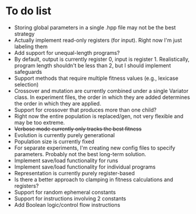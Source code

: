 # To do list


- Storing global parameters in a single .hpp file may not be the best strategy
- Actually implement read-only registers (for input). Right now I'm just labeling them
- Add support for unequal-length programs?
- By default, output is currently register 0, input is register 1. Realistically, program length shouldn't be less than 2, but I should implement safeguards
- Support methods that require multiple fitness values (e.g., lexicase selection)
- Crossover and mutation are currently combined under a single Variator class. In experiment files, the order in which they are added determines the order in which they are applied. 
- Support for crossover that produces more than one child?
- Right now the entire population is replaced/gen, not very flexible and may be too extreme. 
- ~~Verbose mode currently only tracks the best fitness~~
- Evolution is currently purely generational
- Population size is currently fixed
- For separate experiments, I'm creating new config files to specify parameters. Probably not the best long-term solution.
- Implement save/load functionality for runs
- Implement save/load functionality for individual programs
- Representation is currently purely register-based
- Is there a better approach to clamping in fitness calculations and registers?
- Support for random ephemeral constants
- Support for instructions involving 2 constants
- Add Boolean logic/control flow instructions
